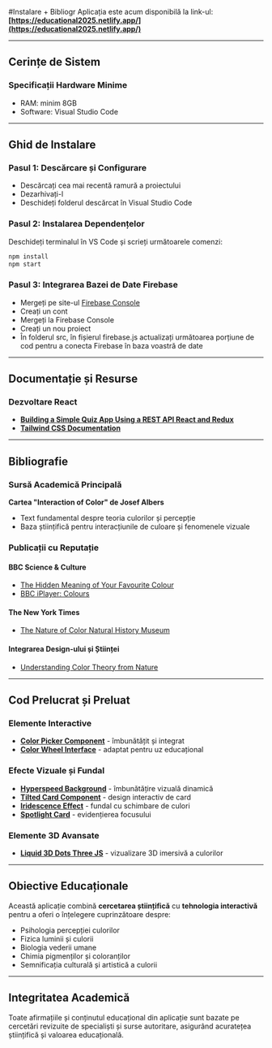 #Instalare + Bibliogr
Aplicația este acum disponibilă la link-ul: **[https://educational2025.netlify.app/](https://educational2025.netlify.app/)**

---

## Cerințe de Sistem

### Specificații Hardware Minime
- RAM: minim 8GB
- Software: Visual Studio Code

---

## Ghid de Instalare

### Pasul 1: Descărcare și Configurare
- Descărcați cea mai recentă ramură a proiectului
- Dezarhivați-l
- Deschideți folderul descărcat în Visual Studio Code

### Pasul 2: Instalarea Dependențelor
Deschideți terminalul în VS Code și scrieți următoarele comenzi:

```bash
npm install
npm start
```

### Pasul 3: Integrarea Bazei de Date Firebase
- Mergeți pe site-ul [Firebase Console](https://firebase.google.com)
- Creați un cont
- Mergeți la Firebase Console
- Creați un nou proiect
- În folderul src, în fișierul firebase.js actualizați următoarea porțiune de cod pentru a conecta Firebase în baza voastră de date

---

## Documentație și Resurse

### Dezvoltare React
- **[Building a Simple Quiz App Using a REST API React and Redux](https://medium.com/geekculture/building-a-simple-quiz-app-using-a-rest-api-react-and-redux-5c8a85a9447f)**
- **[Tailwind CSS Documentation](https://v2.tailwindcss.com/docs)**

---

## Bibliografie

### Sursă Academică Principală
**Cartea "Interaction of Color" de Josef Albers**
- Text fundamental despre teoria culorilor și percepție
- Baza științifică pentru interacțiunile de culoare și fenomenele vizuale

### Publicații cu Reputație

#### BBC Science & Culture
- [The Hidden Meaning of Your Favourite Colour](https://www.bbc.com/future/article/20220713-the-hidden-meaning-of-your-favourite-colour)
- [BBC iPlayer: Colours](https://www.bbc.co.uk/iplayer/episodes/m000thgy/colours)

#### The New York Times
- [The Nature of Color Natural History Museum](https://www.nytimes.com/2020/12/31/arts/design/nature-of-color-natural-history-museum.html)

#### Integrarea Design-ului și Științei
- [Understanding Color Theory from Nature](https://medium.com/design-bootcamp/understanding-color-theory-from-nature-233e4c962700)

---

## Cod Prelucrat și Preluat

### Elemente Interactive
- **[Color Picker Component](https://codepen.io/LeonGr/pen/eYoZJB)** - îmbunătățit și integrat
- **[Color Wheel Interface](https://codepen.io/Gramatiik/pen/NQqdRB)** - adaptat pentru uz educațional

### Efecte Vizuale și Fundal
- **[Hyperspeed Background](https://reactbits.dev/backgrounds/hyperspeed)** - îmbunătățire vizuală dinamică
- **[Tilted Card Component](https://reactbits.dev/components/tilted-card)** - design interactiv de card
- **[Iridescence Effect](https://reactbits.dev/backgrounds/iridescence)** - fundal cu schimbare de culori
- **[Spotlight Card](https://reactbits.dev/components/spotlight-card)** - evidențierea focusului

### Elemente 3D Avansate
- **[Liquid 3D Dots Three JS](https://www.flowradar.com/cloneables/liquid-3d-dots-three-js)** - vizualizare 3D imersivă a culorilor

---

## Obiective Educaționale

Această aplicație combină **cercetarea științifică** cu **tehnologia interactivă** pentru a oferi o înțelegere cuprinzătoare despre:

- Psihologia percepției culorilor
- Fizica luminii și culorii
- Biologia vederii umane
- Chimia pigmenților și coloranților
- Semnificația culturală și artistică a culorii

---

## Integritatea Academică

Toate afirmațiile și conținutul educațional din aplicație sunt bazate pe cercetări revizuite de specialiști și surse autoritare, asigurând acuratețea științifică și valoarea educațională.
